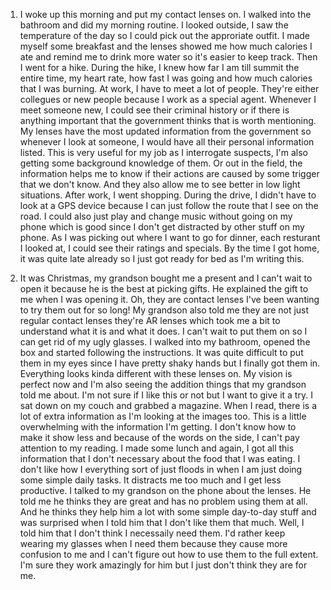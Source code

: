 1. I woke up this morning and put my contact lenses on. I walked into the bathroom and did my morning routine. I looked outside, I saw the temperature of the day so I could pick out the approriate outfit. I made myself some breakfast and the lenses showed me how much calories I ate and remind me to drink more water so it's easier to keep track. Then I went for a hike. During the hike, I knew how far I am till summit the entire time, my heart rate, how fast I was going and how much calories that I was burning. 
	At work, I have to meet a lot of people. They're either collegues or new people because I work as a special agent. Whenever I meet someone new, I could see their criminal history or if there is anything important that the government thinks that is worth mentioning. My lenses have the most updated information from the government so whenever I look at someone, I would have all their personal information listed. This is very useful for my job as I interrogate suspects, I'm also getting some background knowledge of them. Or out in the field, the information helps me to know if their actions are caused by some trigger that we don't know. And they also allow me to see better in low light situations.
    After work, I went shopping. During the drive, I didn't have to look at a GPS device because I can just follow the route that I see on the road. I could also just play and change music without going on my phone which is good since I don't get distracted by other stuff on my phone. As I was picking out where I want to go for dinner, each resturant I looked at, I could see their ratings and specials. 
    By the time I got home, it was quite late already so I just got ready for bed as I'm writing this. 		
    
2. It was Christmas, my grandson bought me a present and I can't wait to open it because he is the best at picking gifts. He explained the gift to me when I was opening it. Oh, they are contact lenses I've been wanting to try them out for so long! My grandson also told me they are not just regular contact lenses they're AR lenses which took me a bit to understand what it is and what it does. 
	I can't wait to put them on so I can get rid of my ugly glasses. I walked into my bathroom, opened the box and started following the instructions. It was quite difficult to put them in my eyes since I have pretty shaky hands but I finally got them in. Everything looks kinda different with these lenses on. My vision is perfect now and I'm also seeing the addition things that my grandson told me about. I'm not sure if I like this or not but I want to give it a try. I sat down on my couch and grabbed a magazine. When I read, there is a lot of extra information as I'm looking at the images too. This is a little overwhelming with the information I'm getting. I don't know how to make it show less and because of the words on the side, I can't pay attention to my reading. I made some lunch and again, I got all this information that I don't necessary about the food that I was eating. I don't like how I everything sort of just floods in when I am just doing some simple daily tasks. It distracts me too much and I get less productive.
    I talked to my grandson on the phone about the lenses. He told me he thinks they are great and has no problem using them at all. And he thinks they help him a lot with some simple day-to-day stuff and was surprised when I told him that I don't like them that much. Well, I told him that I don't think I necessaily need them. I'd rather keep wearing my glasses when I need them because they cause more confusion to me and I can't figure out how to use them to the full extent. I'm sure they work amazingly for him but I just don't think they are for me.